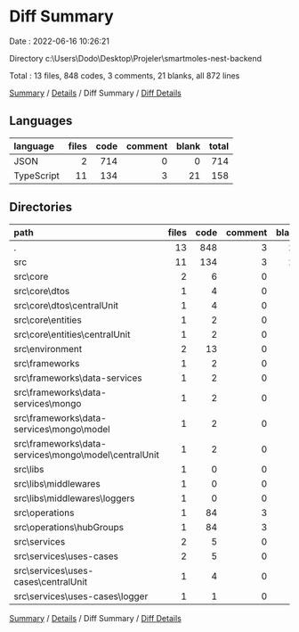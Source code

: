 # Diff Summary

Date : 2022-06-16 10:26:21

Directory c:\\Users\\Dodo\\Desktop\\Projeler\\smartmoles-nest-backend

Total : 13 files,  848 codes, 3 comments, 21 blanks, all 872 lines

[Summary](results.md) / [Details](details.md) / Diff Summary / [Diff Details](diff-details.md)

## Languages
| language | files | code | comment | blank | total |
| :--- | ---: | ---: | ---: | ---: | ---: |
| JSON | 2 | 714 | 0 | 0 | 714 |
| TypeScript | 11 | 134 | 3 | 21 | 158 |

## Directories
| path | files | code | comment | blank | total |
| :--- | ---: | ---: | ---: | ---: | ---: |
| . | 13 | 848 | 3 | 21 | 872 |
| src | 11 | 134 | 3 | 21 | 158 |
| src\\core | 2 | 6 | 0 | 6 | 12 |
| src\\core\\dtos | 1 | 4 | 0 | 4 | 8 |
| src\\core\\dtos\\centralUnit | 1 | 4 | 0 | 4 | 8 |
| src\\core\\entities | 1 | 2 | 0 | 2 | 4 |
| src\\core\\entities\\centralUnit | 1 | 2 | 0 | 2 | 4 |
| src\\environment | 2 | 13 | 0 | 4 | 17 |
| src\\frameworks | 1 | 2 | 0 | 2 | 4 |
| src\\frameworks\\data-services | 1 | 2 | 0 | 2 | 4 |
| src\\frameworks\\data-services\\mongo | 1 | 2 | 0 | 2 | 4 |
| src\\frameworks\\data-services\\mongo\\model | 1 | 2 | 0 | 2 | 4 |
| src\\frameworks\\data-services\\mongo\\model\\centralUnit | 1 | 2 | 0 | 2 | 4 |
| src\\libs | 1 | 0 | 0 | 1 | 1 |
| src\\libs\\middlewares | 1 | 0 | 0 | 1 | 1 |
| src\\libs\\middlewares\\loggers | 1 | 0 | 0 | 1 | 1 |
| src\\operations | 1 | 84 | 3 | 7 | 94 |
| src\\operations\\hubGroups | 1 | 84 | 3 | 7 | 94 |
| src\\services | 2 | 5 | 0 | 0 | 5 |
| src\\services\\uses-cases | 2 | 5 | 0 | 0 | 5 |
| src\\services\\uses-cases\\centralUnit | 1 | 4 | 0 | 0 | 4 |
| src\\services\\uses-cases\\logger | 1 | 1 | 0 | 0 | 1 |

[Summary](results.md) / [Details](details.md) / Diff Summary / [Diff Details](diff-details.md)